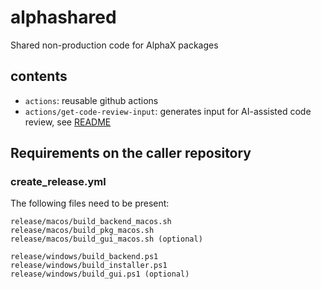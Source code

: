 # alphashared
Shared non-production code for AlphaX packages

## contents
- `actions`: reusable github actions
- `actions/get-code-review-input`: generates input for AI-assisted code review, see [README](actions/get-code-review-input/README.md)

## Requirements on the caller repository

### create_release.yml
The following files need to be present:
```
release/macos/build_backend_macos.sh
release/macos/build_pkg_macos.sh
release/macos/build_gui_macos.sh (optional)

release/windows/build_backend.ps1
release/windows/build_installer.ps1
release/windows/build_gui.ps1 (optional)
```

